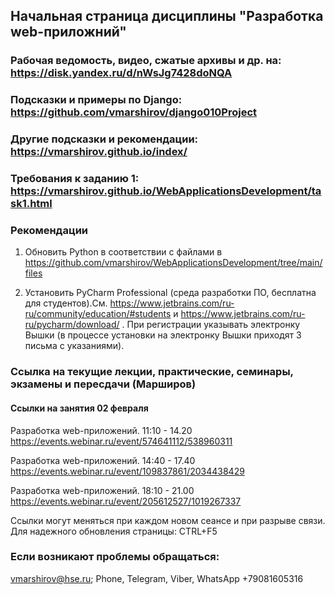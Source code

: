 ## Начальная страница дисциплины "Разработка web-приложний"


### Рабочая ведомость, видео, сжатые архивы и др. на: https://disk.yandex.ru/d/nWsJg7428doNQA

### Подсказки и примеры по Django: https://github.com/vmarshirov/django010Project

### Другие подсказки и рекомендации: https://vmarshirov.github.io/index/ 

### Требования к заданию 1: https://vmarshirov.github.io/WebApplicationsDevelopment/task1.html


### Рекомендации

1.  Обновить Python в соответствии с файлами в https://github.com/vmarshirov/WebApplicationsDevelopment/tree/main/files

2.  Установить PyCharm Professional  (среда разработки ПО, бесплатна для студентов).См. https://www.jetbrains.com/ru-ru/community/education/#students
и https://www.jetbrains.com/ru-ru/pycharm/download/ . При регистрации указывать электронку Вышки (в процессе установки на электронку Вышки приходят 3 письма с указаниями). 


### Ссылка на текущие лекции, практические, семинары, экзамены и пересдачи (Марширов)

#### Cсылки на занятия 02 февраля
Разработка web-приложений. 11:10 - 14.20 https://events.webinar.ru/event/574641112/538960311

Разработка web-приложений. 14:40 - 17.40 https://events.webinar.ru/event/109837861/2034438429

Разработка web-приложений. 18:10 - 21.00 https://events.webinar.ru/event/205612527/1019267337

Ссылки могут меняться при каждом новом сеансе и при разрыве связи. Для надежного обновления страницы: CTRL+F5

### Если возникают проблемы обращаться: 
vmarshirov@hse.ru; Phone, Telegram, Viber, WhatsApp +79081605316

